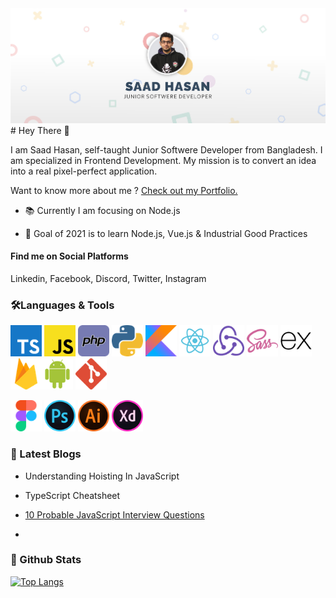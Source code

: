 <img title="" src="https://raw.githubusercontent.com/saadh393/saadh393/main/images/header.jpg" alt="Saad Hasan's Github Banner" >
# Hey There 👋

I am Saad Hasan, self-taught Junior Softwere Developer from Bangladesh. I am specialized in Frontend Development. My mission is to convert an idea into a real pixel-perfect application. 

Want to know more about me ? [Check out my Portfolio.](https://saadh393.github.io/)



- 📚 Currently I am focusing on Node.js

- 🎯 Goal of 2021 is to learn Node.js, Vue.js & Industrial Good Practices



#### Find me on Social Platforms

Linkedin, Facebook, Discord, Twitter, Instagram





### 🛠Languages & Tools

<img title="" src="https://raw.githubusercontent.com/saadh393/saadh393/main/images/typescript.png" alt="typescript.png" width="50" data-align="inline"> <img title="" src="https://raw.githubusercontent.com/saadh393/saadh393/main/images/javascript%20(2).png" alt="javascript (2).png" width="50" data-align="inline"> <img src="https://raw.githubusercontent.com/saadh393/saadh393/main/images/php.png" title="" alt="php.png" width="50"> <img src="https://raw.githubusercontent.com/saadh393/saadh393/main/images/python.png" title="" alt="python.png" width="50"> <img title="" src="https://raw.githubusercontent.com/saadh393/saadh393/main/images/kotlin.png" alt="kotlin.png" width="50"> <img title="" src="https://raw.githubusercontent.com/saadh393/saadh393/main/images/react.png" alt="react.png" data-align="inline" width="50"> <img src="https://raw.githubusercontent.com/saadh393/saadh393/main/images/redux.png" title="" alt="redux.png" width="50">  <img src="https://raw.githubusercontent.com/saadh393/saadh393/main/images/sass.png" title="" alt="sass.png" width="50">  <img src="https://raw.githubusercontent.com/saadh393/saadh393/main/images/express.png" title="" alt="express.png" width="50"> <img src="https://raw.githubusercontent.com/saadh393/saadh393/main/images/firebase.png" title="" alt="firebase.png" width="50"><img src="https://raw.githubusercontent.com/saadh393/saadh393/main/images/android.png" title="" alt="android.png" width="50"> <img src="https://raw.githubusercontent.com/saadh393/saadh393/main/images/git.png" title="" alt="git.png" width="50">

<img src="https://raw.githubusercontent.com/saadh393/saadh393/main/images/figma.png" title="" alt="figma.png" width="50"> <img src="https://raw.githubusercontent.com/saadh393/saadh393/main/images/photoshop%20(1).png" title="" alt="photoshop (1).png" width="50">  <img title="" src="https://raw.githubusercontent.com/saadh393/saadh393/main/images/illustrator.png" alt="illustrator.png" width="50">  <img src="https://raw.githubusercontent.com/saadh393/saadh393/main/images/xd.png" title="" alt="xd.png" width="50">



### 📝 Latest Blogs

- Understanding Hoisting In JavaScript

- TypeScript Cheatsheet

- [10 Probable JavaScript Interview Questions](https://saadh393.medium.com/10-probable-javascript-questions-c7d093b37aa1)

- 



<!--
**saadh393/saadh393** is a ✨ _special_ ✨ repository because its `README.md` (this file) appears on your GitHub profile.

Here are some ideas to get you started:

- 🔭 I’m currently working on ...
- 🌱 I’m currently learning ...
- 👯 I’m looking to collaborate on ...
- 🤔 I’m looking for help with ...
- 💬 Ask me about ...
- 📫 How to reach me: ...
- 😄 Pronouns: ...
- ⚡ Fun fact: ...
-->

### 🌟 Github Stats

[![Top Langs](https://github-readme-stats.vercel.app/api/top-langs/?username=anuraghazra)](https://github.com/anuraghazra/github-readme-stats)
